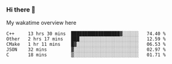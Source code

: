 ### Hi there 👋

<!--
**Jassy930/Jassy930** is a ✨ _special_ ✨ repository because its `README.md` (this file) appears on your GitHub profile.

Here are some ideas to get you started:

- 🔭 I’m currently working on ...
- 🌱 I’m currently learning ...
- 👯 I’m looking to collaborate on ...
- 🤔 I’m looking for help with ...
- 💬 Ask me about ...
- 📫 How to reach me: ...
- 😄 Pronouns: ...
- ⚡ Fun fact: ...
-->

My wakatime overview here
<!--START_SECTION:waka-->
```text
C++     13 hrs 30 mins  ██████████████████▓░░░░░░   74.40 % 
Other   2 hrs 17 mins   ███░░░░░░░░░░░░░░░░░░░░░░   12.59 % 
CMake   1 hr 11 mins    █▓░░░░░░░░░░░░░░░░░░░░░░░   06.53 % 
JSON    32 mins         ▓░░░░░░░░░░░░░░░░░░░░░░░░   02.97 % 
C       18 mins         ▒░░░░░░░░░░░░░░░░░░░░░░░░   01.71 % 
```
<!--END_SECTION:waka-->
